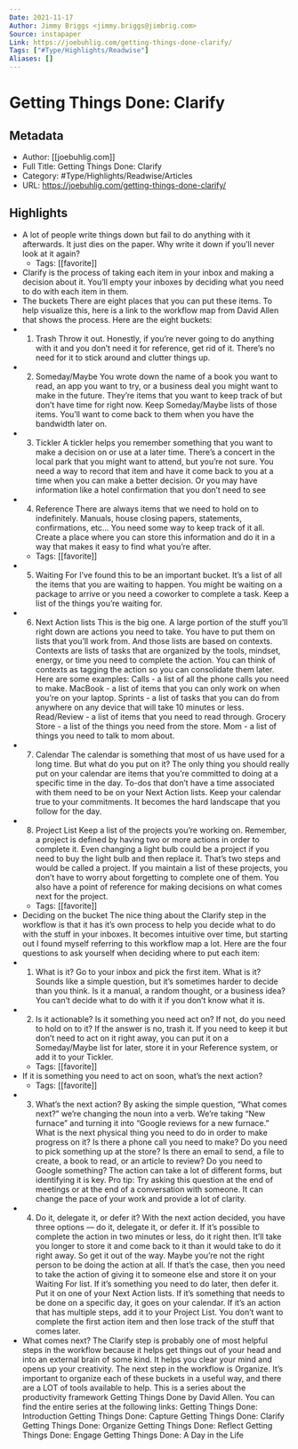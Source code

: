 ```yaml
---
Date: 2021-11-17
Author: Jimmy Briggs <jimmy.briggs@jimbrig.com>
Source: instapaper
Link: https://joebuhlig.com/getting-things-done-clarify/
Tags: ["#Type/Highlights/Readwise"]
Aliases: []
---
```

# Getting Things Done: Clarify

## Metadata
- Author: [[joebuhlig.com]]
- Full Title: Getting Things Done: Clarify
- Category: #Type/Highlights/Readwise/Articles
- URL: https://joebuhlig.com/getting-things-done-clarify/

## Highlights
- A lot of people write things down but fail to do anything with it afterwards. It just dies on the paper. Why write it down if you’ll never look at it again?
    - Tags: [[favorite]] 
- Clarify is the process of taking each item in your inbox and making a decision about it. You’ll empty your inboxes by deciding what you need to do with each item in them.
- The buckets
  There are eight places that you can put these items. To help visualize this, here is a link to the workflow map from David Allen that shows the process. Here are the eight buckets:
- 1. Trash
  Throw it out. Honestly, if you’re never going to do anything with it and you don’t need it for reference, get rid of it. There’s no need for it to stick around and clutter things up.
- 2. Someday/Maybe
  You wrote down the name of a book you want to read, an app you want to try, or a business deal you might want to make in the future. They’re items that you want to keep track of but don’t have time for right now. Keep Someday/Maybe lists of those items. You’ll want to come back to them when you have the bandwidth later on.
- 3. Tickler
  A tickler helps you remember something that you want to make a decision on or use at a later time. There’s a concert in the local park that you might want to attend, but you’re not sure. You need a way to record that item and have it come back to you at a time when you can make a better decision. Or you may have information like a hotel confirmation that you don’t need to see
- 4. Reference
  There are always items that we need to hold on to indefinitely. Manuals, house closing papers, statements, confirmations, etc… You need some way to keep track of it all. Create a place where you can store this information and do it in a way that makes it easy to find what you’re after.
    - Tags: [[favorite]] 
- 5. Waiting For
  I’ve found this to be an important bucket. It’s a list of all the items that you are waiting to happen. You might be waiting on a package to arrive or you need a coworker to complete a task. Keep a list of the things you’re waiting for.
- 6. Next Action lists
  This is the big one. A large portion of the stuff you’ll right down are actions you need to take. You have to put them on lists that you’ll work from. And those lists are based on contexts.
  Contexts are lists of tasks that are organized by the tools, mindset, energy, or time you need to complete the action. You can think of contexts as tagging the action so you can consolidate them later. Here are some examples:
  Calls - a list of all the phone calls you need to make.
  MacBook - a list of items that you can only work on when you’re on your laptop.
  Sprints - a list of tasks that you can do from anywhere on any device that will take 10 minutes or less.
  Read/Review - a list of items that you need to read through.
  Grocery Store - a list of the things you need from the store.
  Mom - a list of things you need to talk to mom about.
- 7. Calendar
  The calendar is something that most of us have used for a long time. But what do you put on it? The only thing you should really put on your calendar are items that you’re committed to doing at a specific time in the day. To-dos that don’t have a time associated with them need to be on your Next Action lists. Keep your calendar true to your commitments. It becomes the hard landscape that you follow for the day.
- 8. Project List
  Keep a list of the projects you’re working on. Remember, a project is defined by having two or more actions in order to complete it. Even changing a light bulb could be a project if you need to buy the light bulb and then replace it. That’s two steps and would be called a project.
  If you maintain a list of these projects, you don’t have to worry about forgetting to complete one of them. You also have a point of reference for making decisions on what comes next for the project.
    - Tags: [[favorite]] 
- Deciding on the bucket
  The nice thing about the Clarify step in the workflow is that it has it’s own process to help you decide what to do with the stuff in your inboxes. It becomes intuitive over time, but starting out I found myself referring to this workflow map a lot. Here are the four questions to ask yourself when deciding where to put each item:
- 1. What is it?
  Go to your inbox and pick the first item. What is it? Sounds like a simple question, but it’s sometimes harder to decide than you think. Is it a manual, a random thought, or a business idea? You can’t decide what to do with it if you don’t know what it is.
- 2. Is it actionable?
  Is it something you need act on? If not, do you need to hold on to it? If the answer is no, trash it. If you need to keep it but don’t need to act on it right away, you can put it on a Someday/Maybe list for later, store it in your Reference system, or add it to your Tickler.
    - Tags: [[favorite]] 
- If it is something you need to act on soon, what’s the next action?
    - Tags: [[favorite]] 
- 3. What’s the next action?
  By asking the simple question, “What comes next?” we’re changing the noun into a verb. We’re taking “New furnace” and turning it into “Google reviews for a new furnace.” What is the next physical thing you need to do in order to make progress on it?
  Is there a phone call you need to make? Do you need to pick something up at the store? Is there an email to send, a file to create, a book to read, or an article to review? Do you need to Google something? The action can take a lot of different forms, but identifying it is key.
  Pro tip: Try asking this question at the end of meetings or at the end of a conversation with someone. It can change the pace of your work and provide a lot of clarity.
- 4. Do it, delegate it, or defer it?
  With the next action decided, you have three options — do it, delegate it, or defer it.
  If it’s possible to complete the action in two minutes or less, do it right then. It’ll take you longer to store it and come back to it than it would take to do it right away. So get it out of the way.
  Maybe you’re not the right person to be doing the action at all. If that’s the case, then you need to take the action of giving it to someone else and store it on your Waiting For list.
  If it’s something you need to do later, then defer it. Put it on one of your Next Action lists. If it’s something that needs to be done on a specific day, it goes on your calendar.
  If it’s an action that has multiple steps, add it to your Project List. You don’t want to complete the first action item and then lose track of the stuff that comes later.
- What comes next?
  The Clarify step is probably one of most helpful steps in the workflow because it helps get things out of your head and into an external brain of some kind. It helps you clear your mind and opens up your creativity.
  The next step in the workflow is Organize. It’s important to organize each of these buckets in a useful way, and there are a LOT of tools available to help.
  This is a series about the productivity framework Getting Things Done by David Allen. You can find the entire series at the following links:
  Getting Things Done: Introduction
  Getting Things Done: Capture
  Getting Things Done: Clarify
  Getting Things Done: Organize
  Getting Things Done: Reflect
  Getting Things Done: Engage
  Getting Things Done: A Day in the Life
